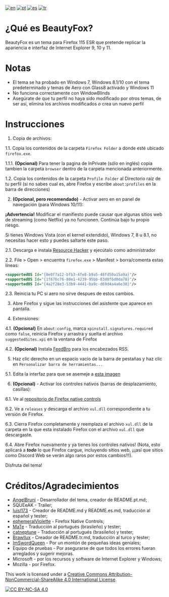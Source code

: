 [![en](https://img.shields.io/badge/readme-en-red.svg)](https://github.com/angelbruni/BeautyFox/blob/main/README.md)
[![pt](https://img.shields.io/badge/leia--me-pt-green.svg)](https://github.com/angelbruni/BeautyFox/blob/main/README.pt.md)
[![es](https://img.shields.io/badge/léame-es-yellow.svg)](https://github.com/angelbruni/BeautyFox/blob/main/README.es.md)
[![tr](https://img.shields.io/badge/benioku-tr-aqua.svg)](https://github.com/angelbruni/BeautyFox/blob/main/README.tr.md)
# ¿Qué es BeautyFox?
BeautyFox es un tema para Firefox 115 ESR que pretende replicar la apariencia e interfaz de Internet Explorer 9, 10 y 11.
# Notas
- El tema se ha probado en Windows 7, Windows 8.1/10 con el tema predeterminado y temas de Aero con Glass8 activado y Windows 11
- No funciona correctamente con WindowBlinds
- Asegúrate de que tu perfil no haya sido modificado por otros temas, de ser así, elimina los archivos modificados *o* crea un nuevo perfil

# Instrucciones
  1. Copia de archivos:

1.1. Copia los contenidos de la carpeta `Firefox Folder` a donde esté ubicado `firefox.exe`.

1.1.1. **(Opcional)** Para tener la pagina de InPrivate (sólo en inglés) copia tambien la carpeta `browser` dentro de la carpeta mencionada anteriormente.

1.2. Copia los contenidos de la carpeta `Profile Folder` al Directorio raíz de tu perfil (si no sabes cual es, abre Firefox y escribe `about:profiles` en la barra de direcciones)

2. **(Opcional, pero recomendado)** - Activar aero en en panel de navegación (para Windows 10/11):

**¡Advertencia!** Modificar el manifiesto puede causar que algunas sitios web de streaming (como Netflix) ya no funcionen. Continúa bajo tu propio riesgo.

Si tienes Windows Vista (con el kernel extendido), Windows 7, 8 u 8.1, no necesitas hacer esto y puedes saltarte este paso.

2.1. Descarga e instala [Resource Hacker](https://angusj.com/resourcehacker/) y ejecútalo como administrador

2.2. File > Open > encuentra `firefox.exe` > Manifest > borra/comenta estas líneas:
```xml
<supportedOS Id="{8e0f7a12-bfb3-4fe8-b9a5-48fd50a15a9a}"/>
<supportedOS Id="{1f676c76-80e1-4239-95bb-83d0f6d0da78}"/>
<supportedOS Id="{4a2f28e3-53b9-4441-ba9c-d69d4a4a6e38}"/>
```

2.3. Reinicia tu PC si aero no sirve despues de estos cambios.

3. Abre Firefox y sigue las instrucciones del asistente que aparece en pantalla.

4. Extensiones:

4.1. **(Opcional)** En `about:config`, marca `xpinstall.signatures.required` como `false`, reinicia Firefox y arrastra y suelta el archivo `suggestedSites.xpi` en la ventana de Firefox

4.2. **(Opcional)**  Instala [FeedBro](https://addons.mozilla.org/en-US/firefox/addon/feedbroreader/) para los encabezados RSS.

5. Haz clic derecho en un espacio vacío de la barra de pestañas y haz clic en `Personalizar barra de herramientas...`

5.1. Edita la interfaz para que se asemeje a [esta imagen](https://www.techrepublic.com/wp-content/uploads/2011/03/6202428.png)

6. **(Opcional)** - Activar los controles nativos (barras de desplazamiento, casillas):

6.1. Ve al [repositorio de Firefox native controls](https://github.com/ephemeralViolette/firefox-native-controls)

6.2. Ve a `releases` y descarga el archivo `xul.dll` correspondiente a tu versión de Firefox.

6.3. Cierra Firefox completamente y reemplaza el archivo `xul.dll` de la carpeta en la que esta instalado Firefox con el archivo `xul.dll` que descargaste.

6.4. Abre Firefox nuevamente y ya tienes los controles nativos! (Nota, esto aplicará a ***todo*** lo que Firefox cargue, incluyendo sitios web, ¡¡¡así que sitios como Discord Web se verán algo raros por estos cambios!!!).

Disfruta del tema!

# Créditos/Agradecimientos
* [AngelBruni](https://github.com/angelbruni) - Desarrollador del tema, creador de README.pt.md;
* SQUEeAK - Trailer;
* [luisl173](https://github.com/luisl173) - Creador de README.md y README.es.md, traducción al español y tester;
* [ephemeralViolette](https://github.com/ephemeralViolette) - Firefox Native Controls;
* [MaTe](https://github.com/MisforMaTe) - Traducción al portugués (brasileño) y tester;
* [catneptune](https://github.com/catneptune) - Traducción al portugués (brasileño) y tester;
* [Brawllux](https://github.com/EndlessLuck) - Creador de README.tr.md, traducción al turco y tester;
* [ImSwordQueen](https://github.com/ImSwordQueen) - Por un montón de pequeñas ideas geniales;
* Equipo de pruebas - Por asegurarse de que todos los errores fueran arreglados y sugerir mejoras.
* Microsoft - por los recursos y software de Internet Explorer y Windows;
* Mozilla - por Firefox.

This work is licensed under a
[Creative Commons Attribution-NonCommercial-ShareAlike 4.0 International License][cc-by-nc-sa].

[![CC BY-NC-SA 4.0][cc-by-nc-sa-image]][cc-by-nc-sa]

[cc-by-nc-sa]: http://creativecommons.org/licenses/by-nc-sa/4.0/
[cc-by-nc-sa-image]: https://licensebuttons.net/l/by-nc-sa/4.0/88x31.png
